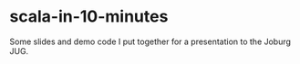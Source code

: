 scala-in-10-minutes
===================

Some slides and demo code I put together for a presentation to the Joburg JUG.